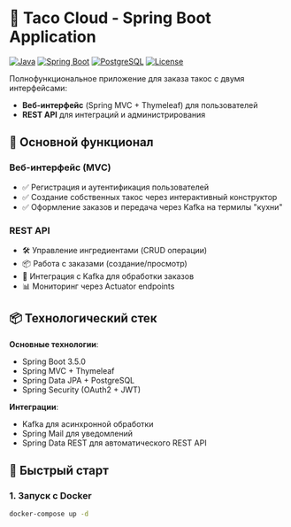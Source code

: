 # 🌮 Taco Cloud - Spring Boot Application

[![Java](https://img.shields.io/badge/Java-17-blue)](https://www.oracle.com/java/)
[![Spring Boot](https://img.shields.io/badge/Spring%20Boot-3.5.0-brightgreen)](https://spring.io/projects/spring-boot)
[![PostgreSQL](https://img.shields.io/badge/PostgreSQL-42.6.0-blue)](https://www.postgresql.org/)
[![License](https://img.shields.io/badge/License-MIT-yellow)](https://opensource.org/licenses/MIT)

Полнофункциональное приложение для заказа такос с двумя интерфейсами:
- **Веб-интерфейс** (Spring MVC + Thymeleaf) для пользователей
- **REST API** для интеграций и администрирования

## 🌟 Основной функционал

### Веб-интерфейс (MVC)
- ✅ Регистрация и аутентификация пользователей
- ✅ Создание собственных такос через интерактивный конструктор
- ✅ Оформление заказов и передача через Kafka на термилы "кухни"

### REST API
- 🛠️ Управление ингредиентами (CRUD операции)
- 📦 Работа с заказами (создание/просмотр)
- 🔄 Интеграция с Kafka для обработки заказов
- 📊 Мониторинг через Actuator endpoints

## 📦 Технологический стек

**Основные технологии**:
- Spring Boot 3.5.0
- Spring MVC + Thymeleaf
- Spring Data JPA + PostgreSQL
- Spring Security (OAuth2 + JWT)

**Интеграции**:
- Kafka для асинхронной обработки
- Spring Mail для уведомлений
- Spring Data REST для автоматического REST API

## 🚀 Быстрый старт

### 1. Запуск с Docker
```bash
docker-compose up -d
